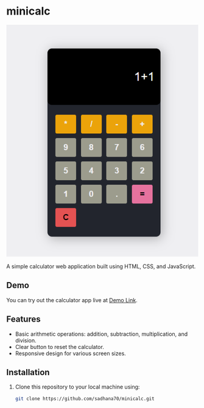 # minicalc

![Calculator App Screenshot](calc.png)

A simple calculator web application built using HTML, CSS, and JavaScript.

## Demo

You can try out the calculator app live at [Demo Link](https://example.com/calculator).

## Features

- Basic arithmetic operations: addition, subtraction, multiplication, and division.
- Clear button to reset the calculator.
- Responsive design for various screen sizes.

## Installation

1. Clone this repository to your local machine using:

   ```bash
   git clone https://github.com/sadhana70/minicalc.git
